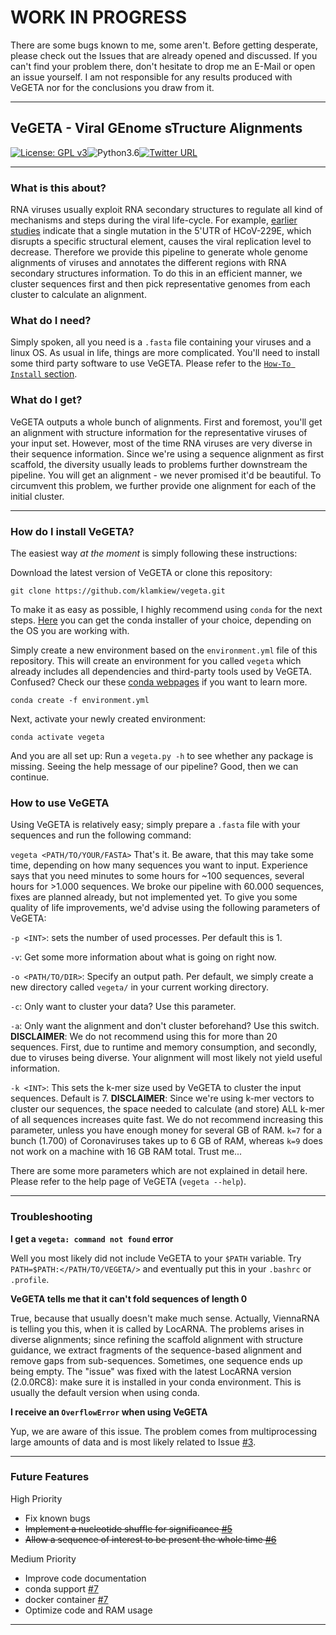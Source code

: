 # WORK IN PROGRESS
There are some bugs known to me, some aren't. Before getting desperate, please check out the Issues that are already opened and discussed. If you can't find your problem there, don't hesitate to drop me an E-Mail or open an issue yourself.
I am not responsible for any results produced with VeGETA nor for the conclusions you draw from it.

***
## VeGETA - Viral GEnome sTructure Alignments
[![License: GPL v3](https://img.shields.io/badge/License-GPL%20v3-blue.svg)](https://www.gnu.org/licenses/gpl-3.0)![Python3.6](https://img.shields.io/badge/Language-Python_3.6-steelblue.svg)[![Twitter URL](https://img.shields.io/twitter/url/https/twitter.com/klamkiewicz?label=%40klamkiewicz&style=social)](https://twitter.com/klamkiewicz)

***

### What is this about?
RNA viruses usually exploit RNA secondary structures to regulate all kind of mechanisms and steps during the viral life-cycle. For example, [earlier studies](https://www.sciencedirect.com/science/article/pii/S004268221730404X) indicate that a single mutation in the 5'UTR of HCoV-229E, which disrupts a specific structural element, causes the viral replication level to decrease. Therefore we provide this pipeline to generate whole genome alignments of viruses and annotates the different regions with RNA secondary structures information. To do this in an efficient manner, we cluster sequences first and then pick representative genomes from each cluster to calculate an alignment.

### What do I need?
Simply spoken, all you need is a `.fasta` file containing your viruses and a linux OS. As usual in life, things are more complicated. You'll need to install some third party software to use VeGETA. Please refer to the [`How-To Install` section](#how-do-i-install-vegeta).

### What do I get?
VeGETA outputs a whole bunch of alignments. First and foremost, you'll get an alignment with structure information for the representative viruses of your input set. However, most of the time RNA viruses are very diverse in their sequence information. Since we're using a sequence alignment as first scaffold, the diversity usually leads to problems further downstream the pipeline. You will get an alignment - we never promised it'd be beautiful. 
To circumvent this problem, we further provide one alignment for each of the initial cluster. 

***

### How do I install VeGETA?
The easiest way *at the moment* is simply following these instructions:

Download the latest version of VeGETA or clone this repository:

`git clone https://github.com/klamkiew/vegeta.git`

To make it as easy as possible, I highly recommend using `conda` for the next steps.
[Here](https://docs.conda.io/en/latest/miniconda.html) you can get the conda installer of your choice, depending on the OS you are working with.

Simply create a new environment based on the `environment.yml` file of this repository.
This will create an environment for you called `vegeta` which already includes all dependencies and third-party tools used by VeGETA. Confused? Check our these [conda webpages](https://docs.conda.io/en/latest/) if you want to learn more.

`conda create -f environment.yml`


Next, activate your newly created environment:

`conda activate vegeta`

And you are all set up: Run a `vegeta.py -h` to see whether any package is missing. Seeing the help message of our pipeline? Good, then we can continue.

### How to use VeGETA
Using VeGETA is relatively easy; simply prepare a `.fasta` file with your sequences and run the following command:

`vegeta <PATH/TO/YOUR/FASTA>`
That's it. Be aware, that this may take some time, depending on how many sequences you want to input. Experience says that you need minutes to some hours for ~100 sequences, several hours for >1.000 sequences. We broke our pipeline with 60.000 sequences, fixes are planned already, but not implemented yet.
To give you some quality of life improvements, we'd advise using the following parameters of VeGETA:

`-p <INT>`: sets the number of used processes. Per default this is 1. 

`-v`: Get some more information about what is going on right now.

`-o <PATH/TO/DIR>`: Specify an output path. Per default, we simply create a new directory called `vegeta/` in your current working directory.

`-c`: Only want to cluster your data? Use this parameter.

`-a`: Only want the alignment and don't cluster beforehand? Use this switch.
 **DISCLAIMER**: We do not recommend using this for more than 20 sequences. First, due to runtime and memory consumption, and secondly, due to viruses being diverse. Your alignment will most likely not yield useful information.

 `-k <INT>`: This sets the k-mer size used by VeGETA to cluster the input sequences. Default is 7. 
 **DISCLAIMER**: Since we're using k-mer vectors to cluster our sequences, the space needed to calculate (and store) ALL k-mer of all sequences increases quite fast. We do not recommend increasing this parameter, unless you have enough money for several GB of RAM. `k=7` for a bunch (1.700) of Coronaviruses takes up to 6 GB of RAM, whereas `k=9` does not work on a machine with 16 GB RAM total. Trust me...

There are some more parameters which are not explained in detail here. Please refer to the help page of VeGETA (`vegeta --help`).

***

### Troubleshooting

**I get a `vegeta: command not found` error**

Well you most likely did not include VeGETA to your `$PATH` variable.
Try `PATH=$PATH:</PATH/TO/VEGETA/>` and eventually put this in your `.bashrc` or `.profile`.

**VeGETA tells me that it can't fold sequences of length 0**

True, because that usually doesn't make much sense. Actually, ViennaRNA is telling you this, when it is called by LocARNA. The problems arises in diverse alignments; since refining the scaffold alignment with structure guidance, we extract fragments of the sequence-based alignment and remove gaps from sub-sequences. Sometimes, one sequence ends up being empty. The "issue" was fixed with the latest LocARNA version (2.0.0RC8): make sure it is installed in your conda environment. This is usually the default version when using conda.

**I receive an `OverflowError` when using VeGETA**

Yup, we are aware of this issue. The problem comes from multiprocessing large amounts of data and is most likely related to Issue [#3](https://github.com/klamkiew/vegeta/issues/3).

***

### Future Features
High Priority
* Fix known bugs
* <s>Implement a nucleotide shuffle for significance [#5](https://github.com/klamkiew/vegeta/issues/5) </s>
* <s>Allow a sequence of interest to be present the whole time [#6](https://github.com/klamkiew/vegeta/issues/6)</s>

Medium Priority
* Improve code documentation
* conda support [#7](https://github.com/klamkiew/vegeta/issues/7)
* docker container [#7](https://github.com/klamkiew/vegeta/issues/7)
* Optimize code and RAM usage

***
